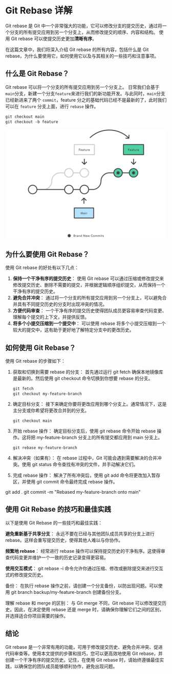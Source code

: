 # Git Rebase 详解

Git rebase 是 Git 中一个非常强大的功能，它可以修改分支的提交历史，通过将一个分支的所有提交应用到另一个分支上，从而修改提交的顺序、内容和结构。
使用 Git rebase 可以使提交历史更加**清晰有序**。

在这篇文章中，我们将深入介绍 Git rebase 的所有内容，包括什么是 Git rebase，为什么要使用它，如何使用它以及与其相关的一些技巧和注意事项。

## 什么是 Git Rebase？

Git rebase 可以将一个分支的所有提交应用到另一个分支上。
日常我们会基于`main`分支，新建一个分支`feature`来进行我们的新功能开发。与此同时，`main`分支已经新进来了两个 `commit`，feature 分之的基础代码已经不是最新的了，此时我们可以在 `feature` 分支上面，进行 `rebase` 操作。

```shell
git checkout main
git checkout -b feature
```

![](./01%20What%20is%20git%20rebase.svg)

## 为什么要使用 Git Rebase？

使用 Git rebase 的好处有以下几点：

1. **保持一个干净有序的提交历史**： 使用 Git rebase 可以通过压缩或修改提交来修改提交历史、删除不需要的提交，并根据逻辑顺序组织提交，从而保持一个干净有序的提交历史。
2. **避免合并冲突**： 通过将一个分支的所有提交应用到另一个分支上，可以避免合并具有不同提交历史的分支时出现冲突的情况。
3. **方便代码审查**： 一个干净有序的提交历史使得团队成员更容易审查代码变更、理解每个提交的上下文，并提供反馈。
4. **将多个小提交压缩到一个提交中**： 可以使用 rebase 将多个小提交压缩到一个较大的提交中，这有助于更好地了解特定分支中的更改历史。

## 如何使用 Git Rebase？

使用 Git rebase 的步骤如下：

1. 获取和切换到需要 rebase 的分支： 首先通过运行 git fetch 确保本地镜像库是最新的。然后使用 git checkout 命令切换到你想要 rebase 的分支。

   ```shell
   git fetch
   git checkout my-feature-branch
   ```

2. 确定目标分支： 接下来确定你要将更改应用到哪个分支上。通常情况下，这是主分支或你希望将更改合并到的分支。

   ```shell
   git checkout main
   ```

3. 开始 rebase 操作： 确定目标分支后，使用 git rebase 命令开始 rebase 操作。这将把 my-feature-branch 分支上的所有提交都应用到 main 分支上。

   ```shell
   git rebase my-feature-branch
   ```

4. 解决冲突（如果有）： 在 rebase 过程中，Git 可能会遇到需要解决的合并冲突。使用 git status 命令查找有冲突的文件，并手动解决它们。

5. 完成 rebase 操作： 解决了所有冲突后，使用 git add 命令将更改加入暂存区，并使用 git commit 命令最终完成 rebase 操作。

git add .
git commit -m "Rebased my-feature-branch onto main"

## 使用 Git Rebase 的技巧和最佳实践

以下是使用 Git Rebase 的一些技巧和最佳实践：

**避免重新基于共享分支**： 永远不要在已经与其他团队成员共享的分支上进行 rebase。这样会重写提交历史，使得其他人难以与你协作。

**频繁地 rebase**： 经常进行 rebase 操作可以保持提交历史的干净有序。这使得审查代码变更并维护一个一致的历史记录变得更容易。

**使用交互模式**： git rebase -i 命令允许你通过压缩、修改或删除提交来进行交互式的修改提交历史。

备份： 在执行 rebase 操作之前，请创建一个分支备份，以防出现问题。可以使用 git branch backup/my-feature-branch 创建备份分支。

理解 rebase 和 merge 的区别： 与 Git merge 不同，Git rebase 可以修改提交历史。因此，在决定使用 rebase 还是 merge 时，请确保你理解它们之间的区别，并选择适合你项目需要的操作。

## 结论

Git rebase 是一个非常有用的功能，可用于修改提交历史、避免合并冲突、促进代码审查等。使用本文提供的步骤和技巧，您可以更高效地使用 Git rebase，并创建一个干净有序的提交历史。记住，在使用 Git rebase 时，请始终遵循最佳实践，以确保您的团队成员能够顺利协作，避免出现问题。
